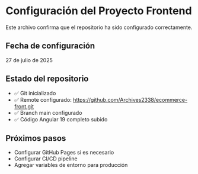 # Configuración del Proyecto Frontend

Este archivo confirma que el repositorio ha sido configurado correctamente.

## Fecha de configuración
27 de julio de 2025

## Estado del repositorio
- ✅ Git inicializado
- ✅ Remote configurado: https://github.com/Archives2338/ecommerce-front.git
- ✅ Branch main configurado
- ✅ Código Angular 19 completo subido

## Próximos pasos
- Configurar GitHub Pages si es necesario
- Configurar CI/CD pipeline
- Agregar variables de entorno para producción
